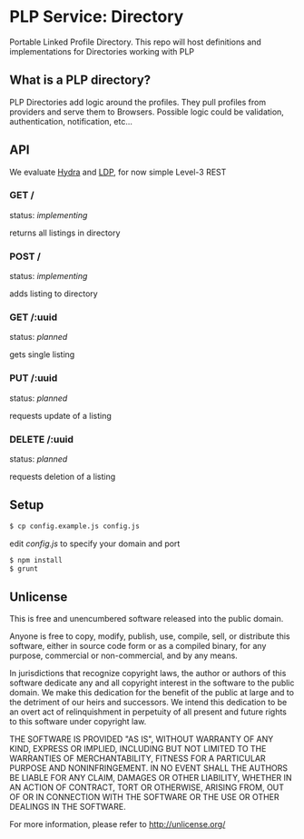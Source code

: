 # PLP Service: Directory

Portable Linked Profile Directory. This repo will host definitions and implementations for Directories working with PLP

## What is a PLP directory?

PLP Directories add logic around the profiles. They pull profiles from providers and serve them to Browsers. Possible logic could be validation, authentication, notification, etc...

## API

We evaluate [Hydra](http://www.hydra-cg.com/) and [LDP](http://www.w3.org/TR/ldp/), for now simple Level-3 REST

### GET /

status: *implementing*

returns all listings in directory

### POST /

status: *implementing*

adds listing to directory

### GET /:uuid

status: *planned*

gets single listing

### PUT /:uuid

status: *planned*

requests update of a listing

### DELETE /:uuid

status: *planned*

requests deletion of a listing


## Setup

```bash
$ cp config.example.js config.js
```

edit *config.js* to specify your domain and port

```bash
$ npm install
$ grunt
```

## Unlicense

This is free and unencumbered software released into the public domain.

Anyone is free to copy, modify, publish, use, compile, sell, or
distribute this software, either in source code form or as a compiled
binary, for any purpose, commercial or non-commercial, and by any
means.

In jurisdictions that recognize copyright laws, the author or authors
of this software dedicate any and all copyright interest in the
software to the public domain. We make this dedication for the benefit
of the public at large and to the detriment of our heirs and
successors. We intend this dedication to be an overt act of
relinquishment in perpetuity of all present and future rights to this
software under copyright law.

THE SOFTWARE IS PROVIDED "AS IS", WITHOUT WARRANTY OF ANY KIND,
EXPRESS OR IMPLIED, INCLUDING BUT NOT LIMITED TO THE WARRANTIES OF
MERCHANTABILITY, FITNESS FOR A PARTICULAR PURPOSE AND NONINFRINGEMENT.
IN NO EVENT SHALL THE AUTHORS BE LIABLE FOR ANY CLAIM, DAMAGES OR
OTHER LIABILITY, WHETHER IN AN ACTION OF CONTRACT, TORT OR OTHERWISE,
ARISING FROM, OUT OF OR IN CONNECTION WITH THE SOFTWARE OR THE USE OR
OTHER DEALINGS IN THE SOFTWARE.

For more information, please refer to <http://unlicense.org/>
